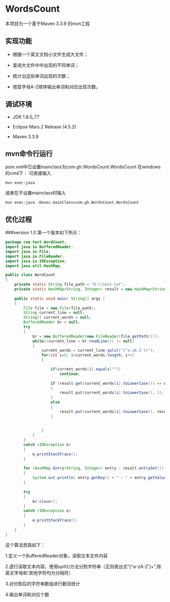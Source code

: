 WordsCount
===================================
本项目为一个基于Maven 3.3.9  的mvn工程

实现功能
-----------------------------------
* 根据一个英文文档小文件生成大文件；   

* 查询大文件中中出现的不同单词；   

* 统计出这些单词出现的次数；   

* 按首字母A-Z顺序输出单词和对应出现次数。

调试环境
-----------------------------------
* JDK 1.8.0_77  

* Eclipse Mars.2 Release (4.5.2)   

* Maven 3.3.9  

mvn命令行运行
-----------------------------------
pom.xml中已设置mainclass为com.gh.WordsCount.WordsCount
在windows的cmd下：
可直接输入
```
mvn exec:java
```
或者在不设置mainclass时输入
```
mvn exec:java -Dexec.mainClass=com.gh.WordsCount.WordsCount
```
优化过程
-----------------------------------
###version 1.0
第一个版本如下所示：
```Java
package com.test.WordCount;
import java.io.BufferedReader;
import java.io.File;
import java.io.FileReader;
import java.io.IOException;
import java.util.HashMap;

public class WordCount 
{
	private static String file_path = "D:\\test.txt";
	private static HashMap<String, Integer> result = new HashMap<String, Integer>();
	
    public static void main( String[] args )
    {
    	File file = new File(file_path);
    	String current_line = null;
    	String[] current_words = null;
    	BufferedReader br = null;
    	try 
    	{
    		br = new BufferedReader(new FileReader(file.getPath()));
			while((current_line = br.readLine()) != null)
			{
				current_words = current_line.split("[^a-zA-Z']+");
				for(int i=0; i<current_words.length; i++)
				{		

					if(current_words[i].equals(""))
						continue;			
					
				    if (result.get(current_words[i].toLowerCase()) == null)
	                {
				    	result.put(current_words[i].toLowerCase(), 1);
	                }
				    else
	                {
	                	result.put(current_words[i].toLowerCase(), result.get(current_words[i])+1);
	                }
	             				
					
				}
			}
    	}
    	catch (IOException e) 
    	{
            e.printStackTrace();
        }
    	
    	for (HashMap.Entry<String, Integer> entry : result.entrySet()) 
    	{
    		System.out.println( entry.getKey() + " : " + entry.getValue());
    	}
    	
    	try 
    	{
			br.close();
		} 
    	catch (IOException e) 
    	{
			e.printStackTrace();
		}
    }
}
```
这个算法思路如下：    

1.定义一个BufferedReader对象，读取文本文件内容  

2.逐行读取文本内容，使用spilt()方法分割字符串（正则表达式"[^a-zA-Z']+",除英文字母和'其他字符均为分隔符）   
 
3.对分割后的字符串数组进行数目统计    

4.输出单词和对应个数


